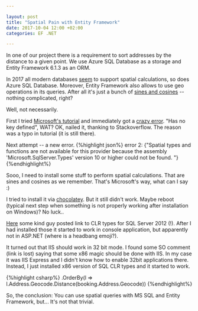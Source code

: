 ```yaml
---

layout: post
title: "Spatial Pain with Entity Framework"
date: 2017-10-04 12:00 +02:00
categories: EF .NET

---
```


In one of our project there is a requirement to sort addresses by the distance to a given point. We use Azure SQL Database
as a storage and Entity Framework 6.1.3 as an ORM. 

In 2017 all modern databases [seem](https://www.scribd.com/presentation/2569355/Geo-Distance-Search-with-MySQL) to support 
spatial calculations, so does Azure SQL Database. Moreover, Entity Framework also allows to use geo operations in its
queries. After all it's just a bunch of [sines and cosines](https://www.scribd.com/presentation/2569355/Geo-Distance-Search-with-MySQL) -- nothing complicated, right? 

Well, not necessarily.

First I tried [Microsoft's tutorial](https://msdn.microsoft.com/en-us/data/hh859721) and immediately got a [crazy error](https://stackoverflow.com/questions/19551142/entitytype-dbgeography-has-no-key-defined). "Has no key defined", WAT? OK, nailed it, thanking to 
Stackoverflow. The reason was a typo in tutorial (it is still there).

Next attempt -- a new error. 
{%highlight json%}
error 2: {"Spatial types and functions are not available for this provider because the assembly 'Microsoft.SqlServer.Types' version 10 or higher could not be found. "}
{%endhighlight%}

Sooo, I need to install some stuff to perform spatial calculations. That are sines and cosines as we remember. That's Microsoft's way,
what can I say :)

I tried to install it via [chocolatey](https://chocolatey.org/packages/sql2016-clrtypes). But it still didn't work. Maybe reboot (typical next step
when something is not properly working after installation on Windows)? No luck..

[Here](https://stackoverflow.com/questions/43221467/assembly-microsoft-sqlserver-types-version-10-or-higher-could-not-be-found) some kind guy posted link to
CLR types for SQL Server 2012 (!). After I had installed those it started to work in console application, but apparently not in ASP.NET (where is a headbang emoji?).

It turned out that IIS should work in 32 bit mode. I found some SO comment (link is lost) saying that some x86 magic should be done with IIS. In my case it was IIS Express and I didn't know how to enable 32bit applications there. Instead, I just installed x86 version of SQL CLR types and it started to work.

{%highlight csharp%}
.OrderBy(l => l.Address.Geocode.Distance(booking.Address.Geocode))
{%endhighlight%}

So, the conclusion: You can use spatial queries with MS SQL and Entity Framework, but... It's not that trivial.
